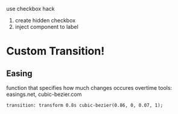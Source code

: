 use checkbox hack

1. create hidden checkbox
2. inject component to label

# Custom Transition!

## Easing

function that specifies how much changes occures overtime
tools: easings.net, cubic-bezier.com

```
transition: transform 0.8s cubic-bezier(0.86, 0, 0.07, 1);
```

